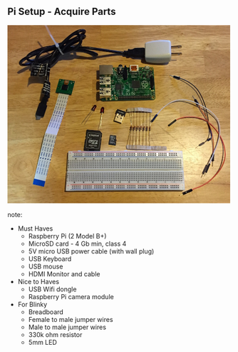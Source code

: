 ##  Pi Setup - Acquire Parts

<img src="/resources/acquire-parts.jpg" width="500">

note:
- Must Haves
    - Raspberry Pi (2 Model B+)
    - MicroSD card - 4 Gb min, class 4
    - 5V micro USB power cable (with wall plug)
    - USB Keyboard
    - USB mouse
    - HDMI Monitor and cable
- Nice to Haves
    - USB Wifi dongle
    - Raspberry Pi camera module
- For Blinky
    - Breadboard
    - Female to male jumper wires
    - Male to male jumper wires
    - 330k ohm resistor
    - 5mm LED
